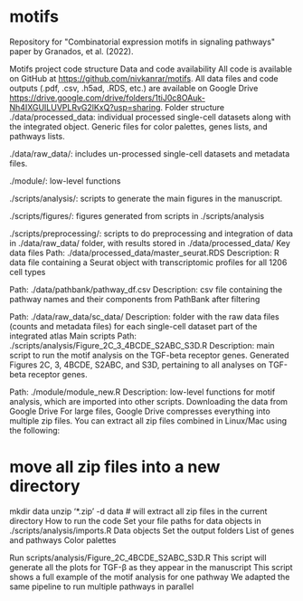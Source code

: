 # motifs
Repository for "Combinatorial expression motifs in signaling pathways" paper by Granados, et al. (2022).

Motifs project code structure
Data and code availability
All code is available on GitHub at https://github.com/nivkanrar/motifs.
All data files and code outputs (.pdf, .csv, .h5ad, .RDS, etc.) are available on Google Drive https://drive.google.com/drive/folders/1tiJ0c8OAuk-Nh4IXGUILUVPLRvG2lKxQ?usp=sharing. 
Folder structure 
./data/processed_data: individual processed single-cell datasets along with the integrated object. Generic files for color palettes, genes lists, and pathways lists.
 
./data/raw_data/: includes un-processed single-cell datasets and metadata files. 

./module/: low-level functions 

./scripts/analysis/: scripts to generate the main figures in the manuscript.

./scripts/figures/: figures generated from scripts in ./scripts/analysis

./scripts/preprocessing/: scripts to do preprocessing and integration of data in ./data/raw_data/ folder, with results stored in ./data/processed_data/
Key data files 
Path: ./data/processed_data/master_seurat.RDS 
Description: R data file containing a Seurat object with transcriptomic profiles for all 1206 cell types

Path: ./data/pathbank/pathway_df.csv
Description: csv file containing the pathway names and their components from PathBank after filtering

Path: ./data/raw_data/sc_data/
Description: folder with the raw data files (counts and metadata files) for each single-cell dataset part of the integrated atlas
Main scripts 
Path: ./scripts/analysis/Figure_2C_3_4BCDE_S2ABC_S3D.R
Description: main script to run the motif analysis on the TGF-beta receptor genes. Generated Figures 2C, 3, 4BCDE, S2ABC, and S3D, pertaining to all analyses on TGF-beta receptor genes.

Path: ./module/module_new.R
Description: low-level functions for motif analysis, which are imported into other scripts. 
Downloading the data from Google Drive
For large files, Google Drive compresses everything into multiple zip files. You can extract all zip files combined in Linux/Mac using the following: 
# move all zip files into a new directory 
mkdir data
unzip ‘*.zip’ -d data # will extract all zip files in the current directory
How to run the code 
Set your file paths for data objects in ./scripts/analysis/imports.R 
Data objects 
Set the output folders 
List of genes and pathways 
Color palettes 

Run scripts/analysis/Figure_2C_4BCDE_S2ABC_S3D.R
This script will generate all the plots for TGF-β as they appear in the manuscript
This script shows a full example of the motif analysis for one pathway
We adapted the same pipeline to run multiple pathways in parallel

